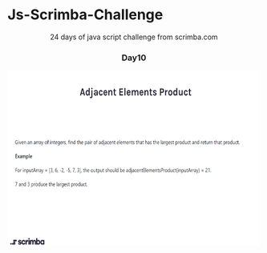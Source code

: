 
  # Js-Scrimba-Challenge
<p align="center">
24 days of java script challenge from scrimba.com
  </p>
<h3 align="center">
 Day10
  </h3>
<p align="center">
<img src="./Day10.png" width="600" height="350">
  </p>

